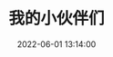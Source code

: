 ---
layout: links
title: 我的小伙伴们
date: 2022-06-01 13:14:00
keywords: 链接
description: 柯尔鸭的小伙伴们
comments: true
#links: /source/links.json
#random: false
links:
  - url: https://space.bilibili.com/188643463  #鲍鱼顺
    avatar: https://s2.loli.net/2022/06/02/xYRZa1nQciVh9vT.jpg
    name: demain
    blog: demain的哔哩哔哩
    desc: 永远期待遇见和未遇见
    color: '#98F898' # 代表色
    email: # 非必须
  - url: https://space.bilibili.com/516685577  #占弘涛
    avatar: https://s2.loli.net/2022/06/02/ClaZwRxS6TfgFsz.jpg
    name: 红桃
    blog: 红桃的哔哩哔哩
    desc: 雨生百谷
    color: 'F8F8FF' # 代表色
    email: # 非必须
  - url: https://space.bilibili.com/487559232  #吴剑波
    avatar: https://s2.loli.net/2022/06/02/i4tJe2frzolmY5W.jpg
    name: 枫
    blog: 枫的哔哩哔哩
    desc: 像风一样
    color: '#C0C0C0' # 代表色
    email: # 非必须
  - url: https://space.bilibili.com/425570385  #黄展乐
    avatar: https://s2.loli.net/2022/06/02/9j3FykfEgRp2B1Q.jpg
    name: 手机带不动奖学金
    blog: 手机带不动奖学金的哔哩哔哩
    desc: 还没想好说什么呢
    color: '#FFFFCC' # 代表色
    email: # 非必须
#  - url: https://space.bilibili.com/1258685457  #叶英姿
#    avatar: https://s2.loli.net/2022/06/02/Ga3XASuLnrjqwxO.jpg
#    name: In the
#    blog: In the的哔哩哔哩
#    desc: 还没想好说什么呢
#    color: 'CCFFCC' # 代表色
#    email: # 非必须
  - url: https://space.bilibili.com/454681109  #刘涛
    avatar: https://s2.loli.net/2022/06/02/1qHQvKuS3aBzVRI.jpg
    name: Ls忿
    blog: Ls忿的哔哩哔哩
    desc: 还没想好说什么呢
    color: '#20B2AA' # 代表色
    email: # 非必须
  - url: https://space.bilibili.com/285947059  #孙钇天
    avatar: https://s2.loli.net/2022/06/02/JzZi1NXRpY6AWhH.jpg
    name: 拉菲鸭
    blog: 拉菲鸭的哔哩哔哩
    desc: 还没想好说什么呢
    color: '#87CEFA' # 代表色
    email: # 非必须
  - url: https://space.bilibili.com/285870200  #徐建奇
    avatar: https://s2.loli.net/2022/06/02/GkzgweMKEu8JUnS.jpg
    name: Muly
    blog: Muly的哔哩哔哩
    desc: 想和伊雷娜贴贴
    color: '#FFCCCC' # 代表色
    email: # 非必须

placeholder: 还没想好说些什么 # 默认对友链的描述
tip: 友链加载中～如失败请刷新重试～
---
